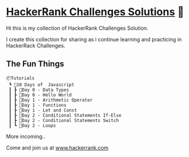 # [HackerRank Challenges Solutions](https://www.hackerrank.com/) :raised_hands:

Hi this is my collection of HackerRank Challenges Solution.

I create this collection for sharing as i continue learning and practicing in HackerRack Challenges.

## The Fun Things
```
📦Tutorials
 ┗ 📂10 Days of  Javascript
 ┃ ┣ 📂Day 0 - Data Types
 ┃ ┣ 📂Day 0 - Hello World
 ┃ ┣ 📂Day 1 - Arithmetic Operator
 ┃ ┣ 📂Day 1 - Functions
 ┃ ┣ 📂Day 1 - Let and Const
 ┃ ┣ 📂Day 2 - Conditional Statements If-Else
 ┃ ┣ 📂Day 2 - Conditional Statements Switch
 ┃ ┗ 📂Day 2 - Loops

 ```

 More incoming..

 Come and join us at www.hackerrank.com
